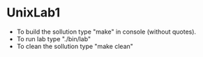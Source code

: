 # UnixLab1

- To build the sollution type "make" in console (without quotes).
- To run lab type "./bin/lab" 
- To clean the sollution type "make clean"
